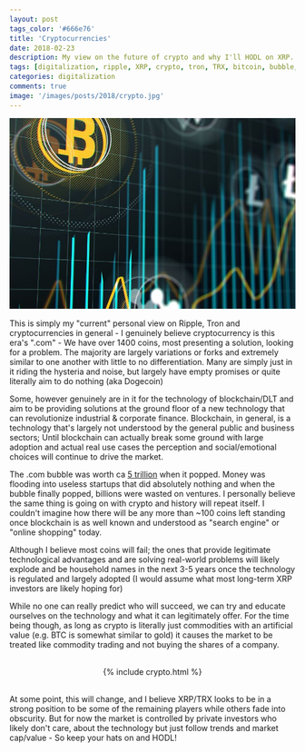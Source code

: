 ```yaml
---
layout: post
tags_color: '#666e76'
title: 'Cryptocurrencies'
date: 2018-02-23
description: My view on the future of crypto and why I'll HODL on XRP.
tags: [digitalization, ripple, XRP, crypto, tron, TRX, bitcoin, bubble, DLT, currency]
categories: digitalization
comments: true
image: '/images/posts/2018/crypto.jpg'
---
```

![](/images/posts/2018/crypto.jpg)

This is simply my "current" personal view on Ripple, Tron and cryptocurrencies in general - I genuinely believe cryptocurrency is this era's ".com" - We have over 1400 coins, most presenting a solution, looking for a problem. The majority are largely variations or forks and extremely similar to one another with little to no differentiation. Many are simply just in it riding the hysteria and noise, but largely have empty promises or quite literally aim to do nothing (aka Dogecoin) 

Some, however genuinely are in it for the technology of blockchain/DLT and aim to be providing solutions at the ground floor of a new technology that can revolutionize industrial & corporate finance. Blockchain, in general, is a technology that's largely not understood by the general public and business sectors; Until blockchain can actually break some ground with large adoption and actual real use cases the perception and social/emotional choices will continue to drive the market. 

The .com bubble was worth ca [5 trillion](http://ac360.blogs.cnn.com/2009/11/24/the-dot-com-bubble-how-to-lose-5-trillion/) when it popped. Money was flooding into useless startups that did absolutely nothing and when the bubble finally popped, billions were wasted on ventures. I personally believe the same thing is going on with crypto and history will repeat itself. I couldn't imagine how there will be any more than ~100 coins left standing once blockchain is as well known and understood as "search engine" or "online shopping" today.

Although I believe most coins will fail; the ones that provide legitimate technological advantages and are solving real-world problems will likely explode and be household names in the next 3-5 years once the technology is regulated and largely adopted (I would assume what most long-term XRP investors are likely hoping for) 

While no one can really predict who will succeed, we can try and educate ourselves on the technology and what it can legitimately offer. For the time being though, as long as crypto is literally just commodities with an artificial value (e.g. BTC is somewhat similar to gold) it causes the market to be treated like commodity trading and not buying the shares of a company.

<br>
<center>{% include crypto.html %}</center>
<br>

At some point, this will change, and I believe XRP/TRX looks to be in a strong position to be some of the remaining players while others fade into obscurity. But for now the market is controlled by private investors who likely don't care, about the technology but just follow trends and market cap/value - So keep your hats on and HODL!